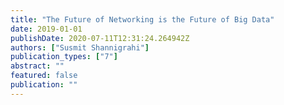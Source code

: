 ```yaml
---
title: "The Future of Networking is the Future of Big Data"
date: 2019-01-01
publishDate: 2020-07-11T12:31:24.264942Z
authors: ["Susmit Shannigrahi"]
publication_types: ["7"]
abstract: ""
featured: false
publication: ""
---
```



